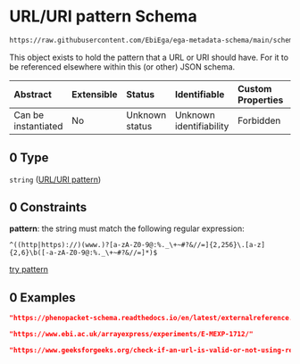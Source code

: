 # URL/URI pattern Schema

```txt
https://raw.githubusercontent.com/EbiEga/ega-metadata-schema/main/schemas/EGA.common-definitions.json#/definitions/object_external_accession/properties/accession_reference/allOf/0
```

This object exists to hold the pattern that a URL or URI should have. For it to be referenced elsewhere within this (or other) JSON schema.

| Abstract            | Extensible | Status         | Identifiable            | Custom Properties | Additional Properties | Access Restrictions | Defined In                                                                                           |
| :------------------ | :--------- | :------------- | :---------------------- | :---------------- | :-------------------- | :------------------ | :--------------------------------------------------------------------------------------------------- |
| Can be instantiated | No         | Unknown status | Unknown identifiability | Forbidden         | Allowed               | none                | [EGA.common-definitions.json\*](../../../schemas/EGA.common-definitions.json "open original schema") |

## 0 Type

`string` ([URL/URI pattern](ega-12-definitions-urluri-pattern.md))

## 0 Constraints

**pattern**: the string must match the following regular expression:&#x20;

```regexp
^((http|https)://)(www.)?[a-zA-Z0-9@:%._\+~#?&//=]{2,256}\.[a-z]{2,6}\b([-a-zA-Z0-9@:%._\+~#?&//=]*)$
```

[try pattern](https://regexr.com/?expression=%5E\(\(http%7Chttps\)%3A%2F%2F\)\(www.\)%3F%5Ba-zA-Z0-9%40%3A%25._%5C%2B\~%23%3F%26%2F%2F%3D%5D%7B2%2C256%7D%5C.%5Ba-z%5D%7B2%2C6%7D%5Cb\(%5B-a-zA-Z0-9%40%3A%25._%5C%2B\~%23%3F%26%2F%2F%3D%5D*\)%24 "try regular expression with regexr.com")

## 0 Examples

```json
"https://phenopacket-schema.readthedocs.io/en/latest/externalreference.html"
```

```json
"https://www.ebi.ac.uk/arrayexpress/experiments/E-MEXP-1712/"
```

```json
"https://www.geeksforgeeks.org/check-if-an-url-is-valid-or-not-using-regular-expression/"
```
